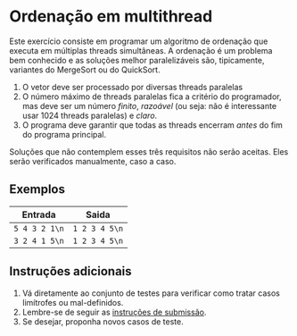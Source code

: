 # Ordenação em multithread

Este exercício consiste em programar um algoritmo de ordenação que executa em
múltiplas threads simultâneas. A ordenação é um problema bem conhecido e as
soluções melhor paralelizáveis são, tipicamente, variantes do MergeSort ou do
QuickSort.

1. O vetor deve ser processado por diversas threads paralelas
1. O número máximo de threads paralelas fica a critério do programador, mas deve
   ser um número *finito*, *razoável* (ou seja: não é interessante usar 1024 threads
   paralelas) e *claro*.
1. O programa deve garantir que todas as threads encerram *antes* do fim do
   programa principal.

Soluções que não contemplem esses três requisitos não serão aceitas. Eles serão
verificados manualmente, caso a caso.

## Exemplos

Entrada | Saida
------- | -----
`5 4 3 2 1\n` | `1 2 3 4 5\n`
`3 2 4 1 5\n` | `1 2 3 4 5\n`

## Instruções adicionais

1. Vá diretamente ao conjunto de testes para verificar como tratar casos
   limítrofes ou mal-definidos.
1. Lembre-se de seguir as [instruções de submissão](doc/instrucoes.md).
1. Se desejar, proponha novos casos de teste.
